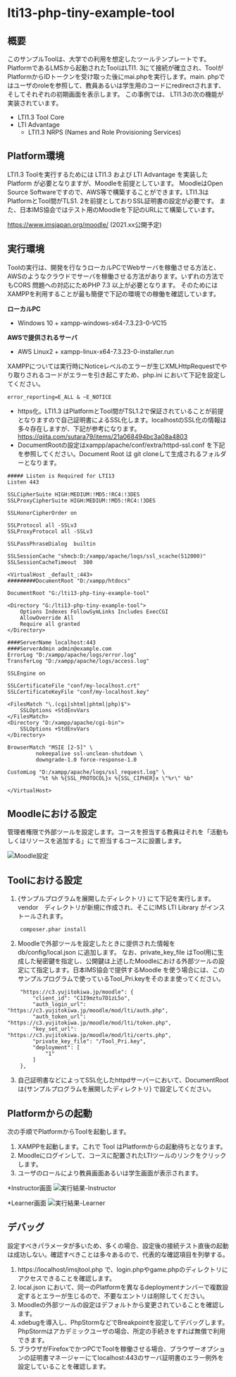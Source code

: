 # lti13-php-tiny-example-tool

## 概要

このサンプルToolは、大学での利用を想定したツールテンプレートです。PlatformであるLMSから起動されたToolはLTI1.
3にて接続が確立され、ToolがPlatformからIDトークンを受け取った後にmai.phpを実行します。main.
phpではユーザのroleを参照して、教員あるいは学生用のコードにredirectされます、そしてそれぞれの初期画面を表示します。
この事例では、 LTI1.3の次の機能が実装されています。
- LTI1.3 Tool Core
- LTI Advantage
  - LTI1.3 NRPS (Names and Role Provisioning Services)

## Platform環境

LTI1.3 Toolを実行するためには LTI1.3 および LTI Advantage を実装したPlatform が必要となりますが、Moodleを前提としています。 
MoodleはOpen Source Softwareですので、AWS等で構築することができます。LTI1.3はPlatformとTool間がTLS1.
2を前提としておりSSL証明書の設定が必要です。
また、日本IMS協会ではテスト用のMoodleを下記のURLにて構築しています。

https://www.imsjapan.org/moodle/ (2021.xx公開予定)

## 実行環境

Toolの実行は、開発を行なうローカルPCでWebサーバを稼働させる方法と、AWSのようなクラウドでサーバを稼働させる方法があります。いずれの方法でもCORS 問題への対応にためPHP 7.3 
以上が必要となります。
そのためには XAMPPを利用することが最も簡便で下記の環境での稼働を確認しています。

**ローカルPC**
- Windows 10 + xampp-windows-x64-7.3.23-0-VC15

**AWSで提供されるサーバ** 
- AWS Linux2 + xampp-linux-x64-7.3.23-0-installer.run

XAMPPについては実行時にNoticeレベルのエラーが生じXMLHttpRequestでやり取りされるコードがエラーを引き起こすため、php.ini において下記を設定してください。

```
error_reporting=E_ALL & ~E_NOTICE
```

- https化。LTI1.3
  はPlatformとTool間がTSL1.2で保証されていることが前提となりますので自己証明書によるSSL化します。localhostのSSL化の情報は多々存在しますが、下記が参考になります。
  https://qiita.com/sutara79/items/21a068494bc3a08a4803
- DocumentRootの設定はxampp/apache/conf/extra/httpd-ssl.conf を下記を参照してください。Document Root は git
  cloneして生成されるフォルダーとなります。

```
##### Listen is Required for LTI13
Listen 443

SSLCipherSuite HIGH:MEDIUM:!MD5:!RC4:!3DES
SSLProxyCipherSuite HIGH:MEDIUM:!MD5:!RC4:!3DES

SSLHonorCipherOrder on 

SSLProtocol all -SSLv3
SSLProxyProtocol all -SSLv3

SSLPassPhraseDialog  builtin

SSLSessionCache "shmcb:D:/xampp/apache/logs/ssl_scache(512000)"
SSLSessionCacheTimeout  300

<VirtualHost _default_:443>
#########DocumentRoot "D:/xampp/htdocs"

DocumentRoot "G:/lti13-php-tiny-example-tool"

<Directory "G:/lti13-php-tiny-example-tool">
    Options Indexes FollowSymLinks Includes ExecCGI
    AllowOverride All
    Require all granted
</Directory>

####ServerName localhost:443
####ServerAdmin admin@example.com
ErrorLog "D:/xampp/apache/logs/error.log"
TransferLog "D:/xampp/apache/logs/access.log"

SSLEngine on

SSLCertificateFile "conf/my-localhost.crt"
SSLCertificateKeyFile "conf/my-localhost.key"

<FilesMatch "\.(cgi|shtml|phtml|php)$">
    SSLOptions +StdEnvVars
</FilesMatch>
<Directory "D:/xampp/apache/cgi-bin">
    SSLOptions +StdEnvVars
</Directory>

BrowserMatch "MSIE [2-5]" \
         nokeepalive ssl-unclean-shutdown \
         downgrade-1.0 force-response-1.0

CustomLog "D:/xampp/apache/logs/ssl_request.log" \
          "%t %h %{SSL_PROTOCOL}x %{SSL_CIPHER}x \"%r\" %b"

</VirtualHost>       
```

## Moodleにおける設定

管理者権限で外部ツールを設定します。コースを担当する教員はそれを「活動もしくはリソースを追加する」にて担当するコースに設置します。

![Moodle設定](IMSJapan/Moodle_setting.jpg)

## Toolにおける設定

1. {サンプルプログラムを展開したディレクトリ} にて下記を実行します。vendor　ディレクトリが新規に作成され、そこにIMS LTI Library がインストールされます。
```
    composer.phar install
```
2. Moodleで外部ツールを設定したときに提供された情報を db/config/local.json に追加します。
なお、private_key_file はTool用に生成した秘密鍵を指定し、公開鍵は上述したMoodleにおける外部ツールの設定にて指定します。日本IMS協会で提供するMoodle
を使う場合には、このサンプルプログラムで使っているTool_Pri.keyをそのまま使ってください。
```
    "https://c3.yujitokiwa.jp/moodle": {
        "client_id": "C1I9mztu7D1zL5o",
        "auth_login_url": "https://c3.yujitokiwa.jp/moodle/mod/lti/auth.php",
        "auth_token_url": "https://c3.yujitokiwa.jp/moodle/mod/lti/token.php",
        "key_set_url": "https://c3.yujitokiwa.jp/moodle/mod/lti/certs.php",
        "private_key_file": "/Tool_Pri.key",
        "deployment": [
            "1"
        ]
    },
```
3. 自己証明書などによってSSL化したhttpdサーバーにおいて、DocumentRootは{サンプルプログラムを展開したディレクトリ} で設定してください。

## Platformからの起動

次の手順でPlatformからToolを起動します。

1. XAMPPを起動します。これで Tool はPlatformからの起動待ちとなります。
1. Moodleにログインして、コースに配置されたLTIツールのリンクをクリックします。
1. ユーザのロールにより教員画面あるいは学生画面が表示されます。

*Instructor画面
![実行結果-Instructor](IMSJapan/tiny_instructor.jpg)

*Learner画面
![実行結果-Learner](IMSJapan/tiny_learner.jpg)

## デバッグ

設定すべきパラメータが多いため、多くの場合、設定後の接続テスト直後の起動は成功しない。確認すべきことは多々あるので、代表的な確認項目を列挙する。

1. https://localhost/imsjtool.php で、login.phpやgame.phpのディレクトリにアクセスできることを確認します。
1. local.json において、同一のPlatformを異なるdeploymentナンバーで複数設定するとエラーが生じるので、不要なエントリは削除してください。
1. Moodleの外部ツールの設定はデフォルトから変更されていることを確認します。
1. xdebugを導入し、PhpStormなどでBreakpointを設定してデバッグします。PhpStormはアカデミックユーザの場合、所定の手続きをすれば無償で利用できます。
1. ブラウザがFirefoxでかつPCでToolを稼働させる場合、ブラウザーオプションの証明書マネージャーにてlocalhost:443のサーバ証明書のエラー例外を設定していることを確認します。


